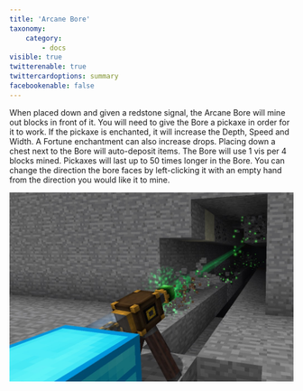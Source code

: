 ```yaml
---
title: 'Arcane Bore'
taxonomy:
    category:
        - docs
visible: true
twitterenable: true
twittercardoptions: summary
facebookenable: false
---
```


When placed down and given a redstone signal, the Arcane Bore will mine out blocks in front of it. You will need to give the Bore a pickaxe in order for it to work. If the pickaxe is enchanted, it will increase the Depth, Speed and Width. A Fortune enchantment can also increase drops. Placing down a chest next to the Bore will auto-deposit items. The Bore will use 1 vis per 4 blocks mined. Pickaxes will last up to 50 times longer in the Bore. You can change the direction the bore faces by left-clicking it with an empty hand from the direction you would like it to mine.

![](Arcane%20Bore.jpg)
